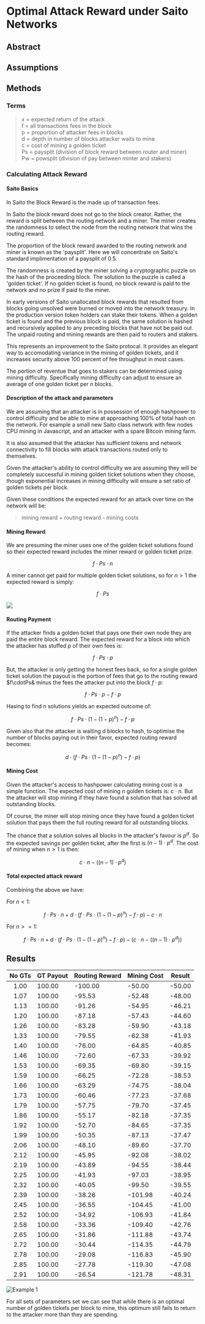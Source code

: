 # Optimal Attack Reward under Saito Networks

## Abstract

## Assumptions

## Methods

### Terms
>x = expected return of the attack \
>f = all transactions fees in the block \
>p = proportion of attacker fees in blocks \
>d = depth in number of blocks attacker waits to mine \
>c = cost of mining a golden ticket \
>Ps = paysplit (division of block reward between router and miner) \
>Pw = powsplit (division of pay between minter and stakers)

### Calculating Attack Reward

#### Saito Basics


In Saito the Block Reward is the made up of transaction fees.

In Saito the block reward does not go to the block creator. Rather, the reward is split between the routing network and a miner. The miner creates the randomness to select the node from the routing network that wins the routing reward. 

The proportion of the block reward awarded to the routing network and miner is known as the 'paysplit'. Here we will concentrate on Saito's standard implimentation of a paysplit of 0.5. 

The randomness is created by the miner solving a cryptographic puzzle on the hash of the proceeding block. The solution to the puzzle is called a 'golden ticket'. If no golden ticket is found, no block reward is paid to the network and no prize if paid to the miner.

In early versions of Saito unallocated block rewards that resulted from blocks going unsolved were burned or moved into the network treasury. In the production version token holders can stake their tokens. When a golden ticket is found and the previous block is paid, the same solution is hashed and recursively applied to any preceding blocks that have not be paid out. The unpaid routing and mining rewards are then paid to routers and stakers.

This represents an improvement to the Saito protocal. It provides an elegant way to accomodating variance in the mining of golden tickets, and it increases security above 100 percent of fee throughput in most cases.

The portion of reventue that goes to stakers can be determined using mining difficulty. Specifically mining difficulty can adjust to ensure an average of one golden ticket per _n_ blocks.

#### Description of the attack and parameters
We are assuming that an attacker is in possession of enough hashpower to control difficulty and be able to mine at approaching 100% of total hash on the network. For example a small new Saito class network with few nodes CPU mining in Javascript, and an attacker with a spare Bitcoin mining farm.

It is also assumed that the attacker has sufficient tokens and network connectivity to fill blocks with attack transactions routed only to themselves.

Given the attacker's ability to control difficulty we are assuming they will be completely successful in mining golden ticket solutions when they choose, though exponential increases in mining difficulty will ensure a set ratio of golden tickets per block.

Given these conditions the expected reward for an attack over time on the network will be:

> mining reward + routing reward - mining costs


#### Mining Reward
We are presuming the miner uses one of the golden ticket solutions found so their expected reward includes the miner reward or golden ticket prize.

$$ f \cdot Ps \cdot n $$

A miner cannot get paid for multiple golden ticket solutions, so for $n >1$ the expected reward is simply:

$$ f \cdot Ps$$

<img src="https://render.githubusercontent.com/render/math?invert_in_darkmode&math=f \cdot Ps">

#### Routing Payment

If the attacker finds a golden ticket that pays one their own node they are paid the entire block reward. The expected reward for a block into which the attacker has stuffed _p_ of their own fees is:

$$ f \cdot Ps \cdot p $$ 

But, the attacker is only getting the honest fees back, so for a single golden ticket solution the payout is the portion of fees that go to the routing reward $f\cdotPs& minus the fees the attacker put into the block $f\cdot p$:

$$ f \cdot Ps \cdot p - f \cdot p $$ 

Hasing to find n solutions yields an expected outcome of:

$$ f \cdot Ps \cdot (1-(1-p)^n) - f \cdot p$$

Given also that the attacker is waiting d blocks to hash, to optimise the number of blocks paying out in their favor, expected routing reward becomes:

$$ d \cdot (f \cdot Ps \cdot (1-(1-p)^n) - f \cdot p) $$


#### Mining Cost

Given the attacker's access to hashpower calculating mining cost is a simple function. The expected cost of mining _n_ golden tickets is: $c \cdot n$. But the attacker will stop mining if they have found a solution that has solved all outstanding blocks.

Of course, the miner will stop mining once they have found a golden ticket solution that pays them the full routing reward for all outstanding blocks.

The chance that a solution solves all blocks in the attacker's favour is $p^d$. So the expected savings per golden ticket, after the first is $(n-1) \cdot p^d$. The cost of mining when $n > 1$ is then:

$$ c \cdot n - ((n-1) \cdot p^d) $$

#### Total expected attack reward

Combining the above we have: 

For $n <1$:

$$ f \cdot Ps \cdot n + d \cdot (f \cdot Ps \cdot (1-(1-p)^n) - f \cdot p)- c \cdot n $$

For $n >= 1$:

$$ f \cdot Ps \cdot n + d \cdot (f \cdot Ps \cdot (1-(1-p)^n) - f \cdot p)- (c \cdot n - ((n-1) \cdot p^d)) $$

## Results

| No GTs | GT Payout | Routing Reward | Mining Cost | Result |
|:------:|-----------|----------------|-------------|--------|
| 1.00   | 100.00    | -100.00        | -50.00      | -50.00 |
| 1.07   | 100.00    | -95.53         | -52.48      | -48.00 |
| 1.13   | 100.00    | -91.26         | -54.95      | -46.21 |
| 1.20   | 100.00    | -87.18         | -57.43      | -44.60 |
| 1.26   | 100.00    | -83.28         | -59.90      | -43.18 |
| 1.33   | 100.00    | -79.55         | -62.38      | -41.93 |
| 1.40   | 100.00    | -76.00         | -64.85      | -40.85 |
| 1.46   | 100.00    | -72.60         | -67.33      | -39.92 |
| 1.53   | 100.00    | -69.35         | -69.80      | -39.15 |
| 1.59   | 100.00    | -66.25         | -72.28      | -38.53 |
| 1.66   | 100.00    | -63.29         | -74.75      | -38.04 |
| 1.73   | 100.00    | -60.46         | -77.23      | -37.68 |
| 1.79   | 100.00    | -57.75         | -79.70      | -37.45 |
| 1.86   | 100.00    | -55.17         | -82.18      | -37.35 |
| 1.92   | 100.00    | -52.70         | -84.65      | -37.35 |
| 1.99   | 100.00    | -50.35         | -87.13      | -37.47 |
| 2.06   | 100.00    | -48.10         | -89.60      | -37.70 |
| 2.12   | 100.00    | -45.95         | -92.08      | -38.02 |
| 2.19   | 100.00    | -43.89         | -94.55      | -38.44 |
| 2.25   | 100.00    | -41.93         | -97.03      | -38.95 |
| 2.32   | 100.00    | -40.05         | -99.50      | -39.55 |
| 2.39   | 100.00    | -38.26         | -101.98     | -40.24 |
| 2.45   | 100.00    | -36.55         | -104.45     | -41.00 |
| 2.52   | 100.00    | -34.92         | -106.93     | -41.84 |
| 2.58   | 100.00    | -33.36         | -109.40     | -42.76 |
| 2.65   | 100.00    | -31.86         | -111.88     | -43.74 |
| 2.72   | 100.00    | -30.44         | -114.35     | -44.79 |
| 2.78   | 100.00    | -29.08         | -116.83     | -45.90 |
| 2.85   | 100.00    | -27.78         | -119.30     | -47.08 |
| 2.91   | 100.00    | -26.54         | -121.78     | -48.31 |

![Example 1](https://raw.githubusercontent.com/SaitoTech/saito/master/docs/whitepaper/svgs/ex1.svg?sanitize=true)

For all sets of parameters set we can see that while there is an optimal number of golden tickets per block to mine, this optimum still fails to return to the attacker more than they are spending.



